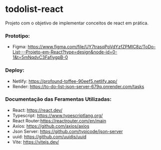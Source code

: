 # todolist-react
Projeto com o objetivo de implementar conceitos de react em prática.

### Prototipo:
- Figma: https://www.figma.com/file/UY7trasqPpVdYzfZPMIC8z/ToDo-List---Projeto-em-React?type=design&node-id=0-1&t=5mNqdvC3FafiygpB-0

### Deploy:
- Netlify: https://profound-toffee-90eef5.netlify.app/
- Render: https://to-do-list-json-server-679q.onrender.com/tasks

### Documentação das Feramentas Utilizadas:
- React: https://react.dev/
- Typescript: https://www.typescriptlang.org/
- React Router:https://reactrouter.com/en/main
- Axios: https://github.com/axios/axios
- Json Server: https://github.com/typicode/json-server
- uuid: https://github.com/uuidjs/uuid
- Vite: https://vitejs.dev/
